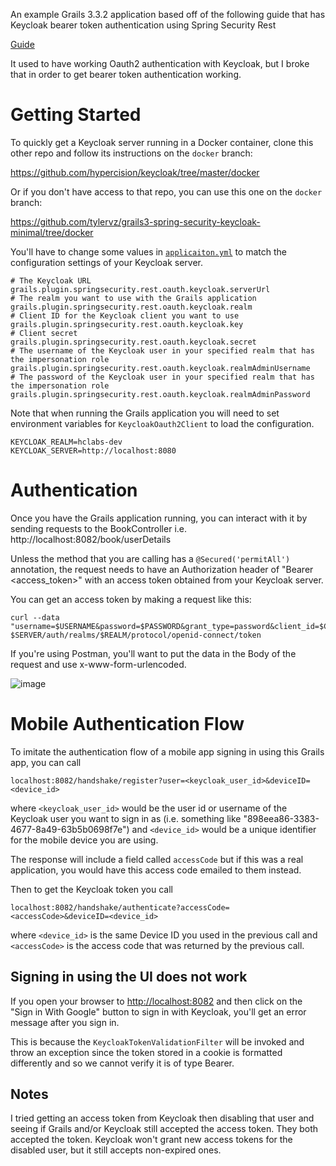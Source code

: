 An example Grails 3.3.2 application based off of the following guide that has
Keycloak bearer token authentication using Spring Security Rest

[Guide](https://guides.grails.org/grails-oauth-google/guide/index.html)

It used to have working Oauth2 authentication with Keycloak, but I broke that
in order to get bearer token authentication working.

# Getting Started

To quickly get a Keycloak server running in a Docker container, clone this other repo and follow its instructions on the `docker` branch:

https://github.com/hypercision/keycloak/tree/master/docker

Or if you don't have access to that repo, you can use this one on the `docker` branch:

https://github.com/tylervz/grails3-spring-security-keycloak-minimal/tree/docker

You'll have to change some values in [`applicaiton.yml`](/complete/grails-app/conf/application.yml)
to match the configuration settings of your Keycloak server.

    # The Keycloak URL
    grails.plugin.springsecurity.rest.oauth.keycloak.serverUrl
    # The realm you want to use with the Grails application
    grails.plugin.springsecurity.rest.oauth.keycloak.realm
    # Client ID for the Keycloak client you want to use
    grails.plugin.springsecurity.rest.oauth.keycloak.key
    # Client secret
    grails.plugin.springsecurity.rest.oauth.keycloak.secret
    # The username of the Keycloak user in your specified realm that has the impersonation role
    grails.plugin.springsecurity.rest.oauth.keycloak.realmAdminUsername
    # The password of the Keycloak user in your specified realm that has the impersonation role
    grails.plugin.springsecurity.rest.oauth.keycloak.realmAdminPassword

Note that when running the Grails application you will need to set environment variables for `KeycloakOauth2Client` to load the configuration.

    KEYCLOAK_REALM=hclabs-dev
    KEYCLOAK_SERVER=http://localhost:8080

# Authentication

Once you have the Grails application running, you can interact with it by sending requests
to the BookController i.e. http://localhost:8082/book/userDetails

Unless the method that you are calling has a `@Secured('permitAll')` annotation,
the request needs to have an Authorization header of "Bearer <access_token>"
with an access token obtained from your Keycloak server.

You can get an access token by making a request like this:

    curl --data "username=$USERNAME&password=$PASSWORD&grant_type=password&client_id=$CLIENT_ID&client_secret=$CLIENT_SECRET" $SERVER/auth/realms/$REALM/protocol/openid-connect/token

If you're using Postman, you'll want to put the data in the Body of the request and use x-www-form-urlencoded.

![image](https://user-images.githubusercontent.com/8753239/62800777-df4b3c80-baa9-11e9-81de-2c03414fe140.png)

# Mobile Authentication Flow

To imitate the authentication flow of a mobile app signing in using this Grails app, you can call

    localhost:8082/handshake/register?user=<keycloak_user_id>&deviceID=<device_id>

where `<keycloak_user_id>` would be the user id or username of the Keycloak user you want to sign in as
(i.e. something like "898eea86-3383-4677-8a49-63b5b0698f7e") and `<device_id>` would be
a unique identifier for the mobile device you are using.

The response will include a field called `accessCode` but if this was a real application,
you would have this access code emailed to them instead.

Then to get the Keycloak token you call

    localhost:8082/handshake/authenticate?accessCode=<accessCode>&deviceID=<device_id>

where `<device_id>` is the same Device ID you used in the previous call
and `<accessCode>` is the access code that was returned by the previous call.

## Signing in using the UI does not work

If you open your browser to <http://localhost:8082> and then click on the "Sign in With Google" button
to sign in with Keycloak, you'll get an error message after you sign in.

This is because the `KeycloakTokenValidationFilter` will be invoked and throw an exception since the token
stored in a cookie is formatted differently and so we cannot verify it is of type Bearer.

## Notes

I tried getting an access token from Keycloak then disabling that user
and seeing if Grails and/or Keycloak still accepted the access token. They both accepted the token.
Keycloak won't grant new access tokens for the disabled user, but it still accepts non-expired ones.
